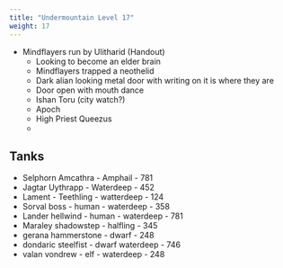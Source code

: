 ```yaml
---
title: "Undermountain Level 17"
weight: 17
---
```

- Mindflayers run by Ulitharid (Handout)
  - Looking to become an elder brain
  - Mindflayers trapped a neothelid
  - Dark alian looking metal door with writing on it is where they are
  - Door open with mouth dance
  - Ishan Toru (city watch?)
  - Apoch
  - High Priest Queezus
  -

## Tanks
- Selphorn Amcathra - Amphail - 781
- Jagtar Uythrapp - Waterdeep - 452
- Lament - Teethling - watterdeep - 124
- Sorval boss - human - waterdeep - 358
- Lander hellwind - human - waterdeep - 781
- Maraley shadowstep - halfling - 345
- gerana hammerstone - dwarf - 248
- dondaric steelfist - dwarf waterdeep - 746
- valan vondrew - elf - waterdeep - 248
